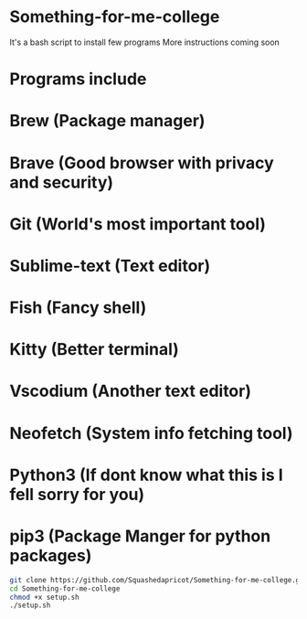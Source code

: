 # Something-for-me-college 
It's a bash script to install few programs
More instructions coming soon

# Programs include
# Brew (Package manager)
# Brave (Good browser with privacy and security)
# Git (World's most important tool)
# Sublime-text (Text editor)
# Fish (Fancy shell)
# Kitty (Better terminal)
# Vscodium (Another text editor)
# Neofetch (System info fetching tool)
# Python3 (If dont know what this is I fell sorry for you)
# pip3 (Package Manger for python packages)

```sh
git clone https://github.com/Squashedapricot/Something-for-me-college.git
cd Something-for-me-college
chmod +x setup.sh
./setup.sh
```
